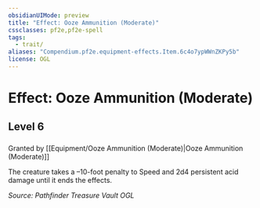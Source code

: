 ```yaml
---
obsidianUIMode: preview
title: "Effect: Ooze Ammunition (Moderate)"
cssclasses: pf2e,pf2e-spell
tags:
  - trait/
aliases: "Compendium.pf2e.equipment-effects.Item.6c4o7ypWWnZKPy5b"
license: OGL
---
```

# Effect: Ooze Ammunition (Moderate)
## Level 6
### 






Granted by [[Equipment/Ooze Ammunition (Moderate)|Ooze Ammunition (Moderate)]]

The creature takes a –10-foot penalty to Speed and 2d4 persistent acid damage until it ends the effects.

*Source: Pathfinder Treasure Vault*
*OGL*